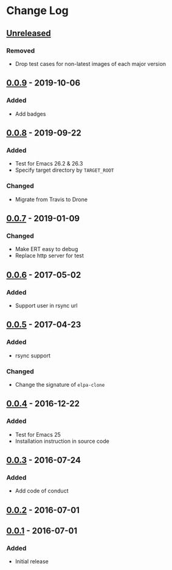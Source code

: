 # Change Log

## [Unreleased]

### Removed

  - Drop test cases for non-latest images of each major version

## [0.0.9] - 2019-10-06

### Added

  - Add badges

## [0.0.8] - 2019-09-22

### Added

  - Test for Emacs 26.2 & 26.3
  - Specify target directory by `TARGET_ROOT`

### Changed

  - Migrate from Travis to Drone

## [0.0.7] - 2019-01-09

### Changed

  - Make ERT easy to debug
  - Replace http server for test

## [0.0.6] - 2017-05-02

### Added

  - Support user in rsync url

## [0.0.5] - 2017-04-23

### Added

  - rsync support

### Changed

  - Change the signature of `elpa-clone`

## [0.0.4] - 2016-12-22

### Added

  - Test for Emacs 25
  - Installation instruction in source code

## [0.0.3] - 2016-07-24

### Added

  - Add code of conduct

## [0.0.2] - 2016-07-01

## [0.0.1] - 2016-07-01

### Added

  - Initial release

[Unreleased]: https://github.com/dochang/elpa-clone/compare/0.0.9...HEAD
[0.0.9]: https://github.com/dochang/elpa-clone/compare/0.0.8...0.0.9
[0.0.8]: https://github.com/dochang/elpa-clone/compare/0.0.7...0.0.8
[0.0.7]: https://github.com/dochang/elpa-clone/compare/0.0.6...0.0.7
[0.0.6]: https://github.com/dochang/elpa-clone/compare/0.0.5...0.0.6
[0.0.5]: https://github.com/dochang/elpa-clone/compare/0.0.4...0.0.5
[0.0.4]: https://github.com/dochang/elpa-clone/compare/0.0.3...0.0.4
[0.0.3]: https://github.com/dochang/elpa-clone/compare/0.0.2...0.0.3
[0.0.2]: https://github.com/dochang/elpa-clone/compare/0.0.1...0.0.2
[0.0.1]: https://github.com/dochang/elpa-clone/commits/0.0.1
